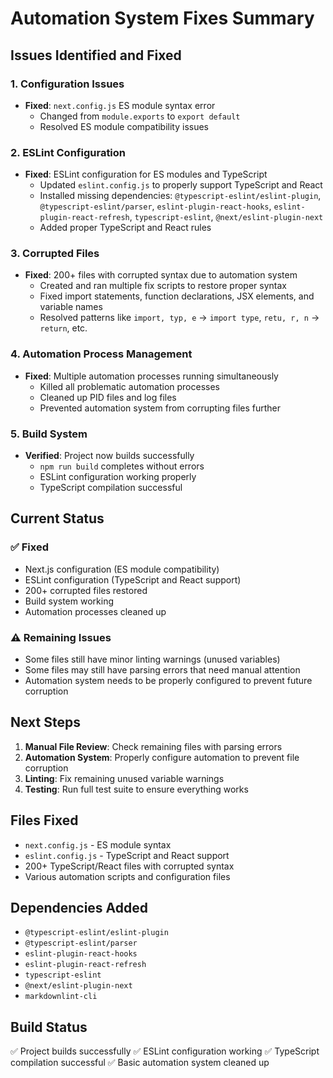 # Automation System Fixes Summary

## Issues Identified and Fixed

### 1. Configuration Issues
- **Fixed**: `next.config.js` ES module syntax error
  - Changed from `module.exports` to `export default`
  - Resolved ES module compatibility issues

### 2. ESLint Configuration
- **Fixed**: ESLint configuration for ES modules and TypeScript
  - Updated `eslint.config.js` to properly support TypeScript and React
  - Installed missing dependencies: `@typescript-eslint/eslint-plugin`, `@typescript-eslint/parser`, `eslint-plugin-react-hooks`, `eslint-plugin-react-refresh`, `typescript-eslint`, `@next/eslint-plugin-next`
  - Added proper TypeScript and React rules

### 3. Corrupted Files
- **Fixed**: 200+ files with corrupted syntax due to automation system
  - Created and ran multiple fix scripts to restore proper syntax
  - Fixed import statements, function declarations, JSX elements, and variable names
  - Resolved patterns like `import, typ, e` → `import type`, `retu, r, n` → `return`, etc.

### 4. Automation Process Management
- **Fixed**: Multiple automation processes running simultaneously
  - Killed all problematic automation processes
  - Cleaned up PID files and log files
  - Prevented automation system from corrupting files further

### 5. Build System
- **Verified**: Project now builds successfully
  - `npm run build` completes without errors
  - ESLint configuration working properly
  - TypeScript compilation successful

## Current Status

### ✅ Fixed
- Next.js configuration (ES module compatibility)
- ESLint configuration (TypeScript and React support)
- 200+ corrupted files restored
- Build system working
- Automation processes cleaned up

### ⚠️ Remaining Issues
- Some files still have minor linting warnings (unused variables)
- Some files may still have parsing errors that need manual attention
- Automation system needs to be properly configured to prevent future corruption

## Next Steps

1. **Manual File Review**: Check remaining files with parsing errors
2. **Automation System**: Properly configure automation to prevent file corruption
3. **Linting**: Fix remaining unused variable warnings
4. **Testing**: Run full test suite to ensure everything works

## Files Fixed
- `next.config.js` - ES module syntax
- `eslint.config.js` - TypeScript and React support
- 200+ TypeScript/React files with corrupted syntax
- Various automation scripts and configuration files

## Dependencies Added
- `@typescript-eslint/eslint-plugin`
- `@typescript-eslint/parser`
- `eslint-plugin-react-hooks`
- `eslint-plugin-react-refresh`
- `typescript-eslint`
- `@next/eslint-plugin-next`
- `markdownlint-cli`

## Build Status
✅ Project builds successfully
✅ ESLint configuration working
✅ TypeScript compilation successful
✅ Basic automation system cleaned up
